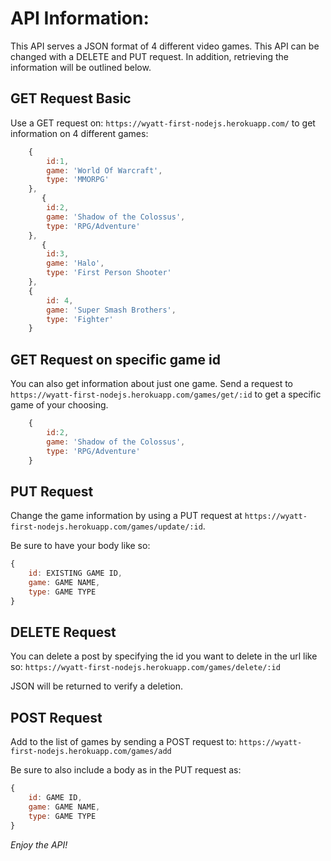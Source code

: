 # API Information:

This API serves a JSON format of 4 different video games. This API can be changed with a DELETE and PUT request. In addition, retrieving the information will be outlined below.


## GET Request Basic

Use a GET request on: ```https://wyatt-first-nodejs.herokuapp.com/``` to get information on 4 different games:
```javascript
    {
        id:1,
        game: 'World Of Warcraft',
        type: 'MMORPG'
    },
       {
        id:2,
        game: 'Shadow of the Colossus',
        type: 'RPG/Adventure'
    },
       {
        id:3,
        game: 'Halo',
        type: 'First Person Shooter'
    },
    {
        id: 4,
        game: 'Super Smash Brothers',
        type: 'Fighter'
    }
```


## GET Request on specific game id

You can also get information about just one game. Send a request to ```https://wyatt-first-nodejs.herokuapp.com/games/get/:id``` to get a specific game of your choosing.

```javascript
    {
        id:2,
        game: 'Shadow of the Colossus',
        type: 'RPG/Adventure'
    }
```


## PUT Request 

Change the game information by using a PUT request at ```https://wyatt-first-nodejs.herokuapp.com/games/update/:id```.

Be sure to have your body like so: 
```javascript
{
    id: EXISTING GAME ID,
    game: GAME NAME,
    type: GAME TYPE
}
```


## DELETE Request

You can delete a post by specifying the id you want to delete in the url like so: ```https://wyatt-first-nodejs.herokuapp.com/games/delete/:id```

JSON will be returned to verify a deletion.



## POST Request

Add to the list of games by sending a POST request to: ```https://wyatt-first-nodejs.herokuapp.com/games/add```

Be sure to also include a body as in the PUT request as:
```javascript
{
    id: GAME ID,
    game: GAME NAME,
    type: GAME TYPE
}
```

*Enjoy the API!*